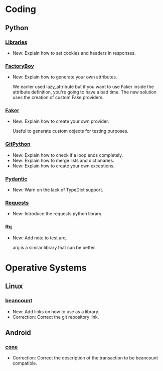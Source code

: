 # Coding

## Python

### [Libraries](requests_mock.md)

* New: Explain how to set cookies and headers in responses.

### [FactoryBoy](factoryboy.md)

* New: Explain how to generate your own attributes.

    We earlier used lazy_attribute but if you want to use Faker inside the
    attribute definition, you're going to have a bad time. The new solution
    uses the creation of custom Fake providers.

### [Faker](faker.md)

* New: Explain how to create your own provider.

    Useful to generate custom objects for testing purposes.

### [GitPython](python.md)

* New: Explain how to check if a loop ends completely.
* New: Explain how to merge lists and dictionaries.
* New: Explain how to create your own exceptions.

### [Pydantic](pydantic.md)

* New: Warn on the lack of TypeDict support.

### [Requests](requests.md)

* New: Introduce the requests python library.

### [Rq](rq.md)

* New: Add note to test arq.

    arq is a similar library that can be better.

# Operative Systems

## Linux

### [beancount](beancount.md)

* New: Add links on how to use as a library.
* Correction: Correct the git repository link.

## Android

### [cone](cone.md)

* Correction: Correct the description of the transaction to be beancount compatible.